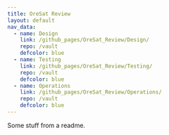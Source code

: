 ```yaml
---
title: OreSat Review
layout: default
nav_data:
  - name: Design
    link: /github_pages/OreSat_Review/Design/
    repo: /vault
    defcolor: blue
  - name: Testing
    link: /github_pages/OreSat_Review/Testing/
    repo: /vault
    defcolor: blue
  - name: Operations
    link: /github_pages/OreSat_Review/Operations/
    repo: /vault
    defcolor: blue
---
```

Some stuff from a readme.
